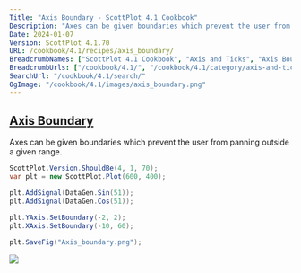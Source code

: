 ```yaml
---
Title: "Axis Boundary - ScottPlot 4.1 Cookbook"
Description: "Axes can be given boundaries which prevent the user from panning outside a given range."
Date: 2024-01-07
Version: ScottPlot 4.1.70
URL: /cookbook/4.1/recipes/axis_boundary/
BreadcrumbNames: ["ScottPlot 4.1 Cookbook", "Axis and Ticks", "Axis Boundary"]
BreadcrumbUrls: ["/cookbook/4.1/", "/cookbook/4.1/category/axis-and-ticks", "/cookbook/4.1/recipes/axis_boundary/"]
SearchUrl: "/cookbook/4.1/search/"
OgImage: "/cookbook/4.1/images/axis_boundary.png"
---
```


<h2><a id='axis-boundary' href='/cookbook/4.1/recipes/axis_boundary/'>Axis Boundary</a></h2>

Axes can be given boundaries which prevent the user from panning outside a given range.

```cs
ScottPlot.Version.ShouldBe(4, 1, 70);
var plt = new ScottPlot.Plot(600, 400);

plt.AddSignal(DataGen.Sin(51));
plt.AddSignal(DataGen.Cos(51));

plt.YAxis.SetBoundary(-2, 2);
plt.XAxis.SetBoundary(-10, 60);

plt.SaveFig("Axis_boundary.png");
```

<img src='../../images/axis_boundary.png' class='d-block mx-auto my-5' />


